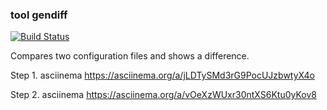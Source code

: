 ### tool gendiff
[![Build Status](https://travis-ci.com/EvSedov/frontend-project-lvl2.svg?branch=master)](https://travis-ci.com/EvSedov/frontend-project-lvl2)

Compares two configuration files and shows a difference.

Step 1.
asciinema https://asciinema.org/a/jLDTySMd3rG9PocUJzbwtyX4o

Step 2.
asciinema https://asciinema.org/a/vOeXzWUxr30ntXS6Ktu0yKov8